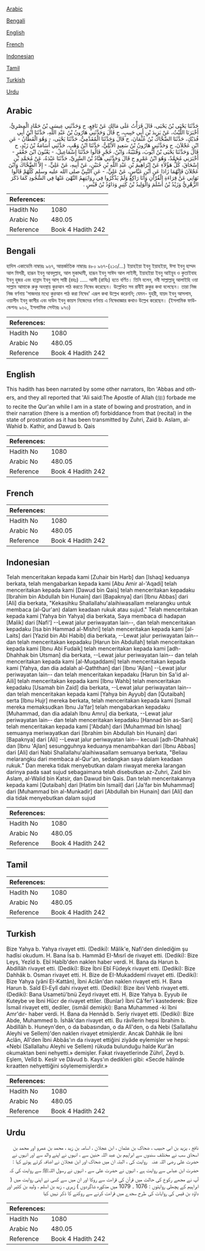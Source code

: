 [Arabic](#arabic)

[Bengali](#bengali)

[English](#english)

[French](#french)

[Indonesian](#indonesian)

[Tamil](#tamil)

[Turkish](#turkish)

[Urdu](#urdu)

## Arabic


<div dir="rtl" lang="ar" style={{fontSize:'larger',backgroundColor:'#f8f9fa',padding:20}}>
حَدَّثَنَا يَحْيَى بْنُ يَحْيَى، قَالَ قَرَأْتُ عَلَى مَالِكٍ عَنْ نَافِعٍ، ح وَحَدَّثَنِي عِيسَى بْنُ حَمَّادٍ الْمِصْرِيُّ، أَخْبَرَنَا اللَّيْثُ، عَنْ يَزِيدَ بْنِ أَبِي حَبِيبٍ، ح قَالَ وَحَدَّثَنِي هَارُونُ بْنُ عَبْدِ اللَّهِ، حَدَّثَنَا ابْنُ أَبِي فُدَيْكٍ، حَدَّثَنَا الضَّحَّاكُ بْنُ عُثْمَانَ، ح قَالَ وَحَدَّثَنَا الْمُقَدَّمِيُّ، حَدَّثَنَا يَحْيَى، - وَهُوَ الْقَطَّانُ - عَنِ ابْنِ عَجْلاَنَ، ح وَحَدَّثَنِي هَارُونُ بْنُ سَعِيدٍ الأَيْلِيُّ، حَدَّثَنَا ابْنُ وَهْبٍ، حَدَّثَنِي أُسَامَةُ بْنُ زَيْدٍ، ح قَالَ وَحَدَّثَنَا يَحْيَى بْنُ أَيُّوبَ، وَقُتَيْبَةُ، وَابْنُ، حُجْرٍ قَالُوا حَدَّثَنَا إِسْمَاعِيلُ، - يَعْنُونَ ابْنَ جَعْفَرٍ - أَخْبَرَنِي مُحَمَّدٌ، وَهُوَ ابْنُ عَمْرٍو ح قَالَ وَحَدَّثَنِي هَنَّادُ بْنُ السَّرِيِّ، حَدَّثَنَا عَبْدَةُ، عَنْ مُحَمَّدِ بْنِ إِسْحَاقَ، كُلُّ هَؤُلاَءِ عَنْ إِبْرَاهِيمَ بْنِ عَبْدِ اللَّهِ بْنِ حُنَيْنٍ، عَنْ أَبِيهِ، عَنْ عَلِيٍّ، - إِلاَّ الضَّحَّاكَ وَابْنَ عَجْلاَنَ فَإِنَّهُمَا زَادَا عَنِ ابْنِ عَبَّاسٍ، عَنْ عَلِيٍّ، - عَنِ النَّبِيِّ صلى الله عليه وسلم كُلُّهُمْ قَالُوا نَهَانِي عَنْ قِرَاءَةِ الْقُرْآنِ وَأَنَا رَاكِعٌ وَلَمْ يَذْكُرُوا فِي رِوَايَتِهِمُ النَّهْىَ عَنْهَا فِي السُّجُودِ كَمَا ذَكَرَ الزُّهْرِيُّ وَزَيْدُ بْنُ أَسْلَمَ وَالْوَلِيدُ بْنُ كَثِيرٍ وَدَاوُدُ بْنُ قَيْسٍ ‏.‏
</div>
<div style={{backgroundColor:'#f8f9fa',padding:20, marginBottom: 10}}><table> <thead> <tr> <th>References:</th> <th></th> </tr> </thead> <tbody><tr><td>Hadith No</td><td>1080</td></tr><tr><td>Arabic No</td><td>480.05</td></tr><tr><td>Reference</td><td>Book 4 Hadith 242</td></tr></tbody></table></div>

## Bengali


<div dir="ltr" lang="bn" style={{fontSize:'larger',backgroundColor:'#f8f9fa',padding:20}}>
হাদিস একাডেমি নাম্বারঃ ৯৬৭, আন্তর্জাতিক নাম্বারঃ ৪৮০ ৯৬৭-(২১৩/...) ইয়াহইয়া ইবনু ইয়াহইয়া, ঈসা ইবনু হাম্মদ আল মিসরী, হারূন ইবনু আবদুল্লাহ, আল মুকাদ্দামী, হারূন ইবনু সাঈদ আল লাইলী, ইয়াহইয়া ইবনু আইয়ুব ও কুতাইবাহ ইবনু হুজর এবং হান্নাদ ইবনু আস্ সারী (রহঃ) ..... আলী (রাযিঃ) হতে বর্ণিত। তিনি বলেন, নবী সাল্লাল্লাহু আলাইহি ওয়া সাল্লাম আমাকে রুকু অবস্থায় কুরআন পাঠ করতে নিষেধ করেছেন। উল্লেখিত সব রাবীই রুকুর কথা বলেছেন। তারা নিজ নিজ বর্ণনায় 'সাজদার মধ্যে কুরআন পাঠ করা নিষেধ' এরূপ কথা উল্লেখ করেননি; যেমন- যুহরী, যায়দ ইবনু আসলাম, ওয়ালীদ ইবনু কাসীর এবং দাউদ ইবনু কায়স নিজেদের বর্ণনায় এ নিষেধাজ্ঞার কথাও উল্লেখ করেছেন। (ইসলামিক ফাউন্ডেশনঃ ৯৬২, ইসলামিক সেন্টারঃ ৯৭৩)
</div>
<div style={{backgroundColor:'#f8f9fa',padding:20, marginBottom: 10}}><table> <thead> <tr> <th>References:</th> <th></th> </tr> </thead> <tbody><tr><td>Hadith No</td><td>1080</td></tr><tr><td>Arabic No</td><td>480.05</td></tr><tr><td>Reference</td><td>Book 4 Hadith 242</td></tr></tbody></table></div>

## English


<div dir="ltr" lang="en" style={{fontSize:'larger',backgroundColor:'#f8f9fa',padding:20}}>
This hadith has been narrated by some other narrators, Ibn 'Abbas and others, and they all reported that 'Ali said:The Apostle of Allah (ﷺ) forbade me to recite the Qur'an while I am in a state of bowing and prostration, and in their narration (there is a mention of) forbiddance from that (recital) in the state of prostration as it has been transmitted by Zuhri, Zaid b. Aslam, al-Wahid b. Kathir, and Dawud b. Qais
</div>
<div style={{backgroundColor:'#f8f9fa',padding:20, marginBottom: 10}}><table> <thead> <tr> <th>References:</th> <th></th> </tr> </thead> <tbody><tr><td>Hadith No</td><td>1080</td></tr><tr><td>Arabic No</td><td>480.05</td></tr><tr><td>Reference</td><td>Book 4 Hadith 242</td></tr></tbody></table></div>

## French


<div dir="ltr" lang="fr" style={{fontSize:'larger',backgroundColor:'#f8f9fa',padding:20}}>

</div>
<div style={{backgroundColor:'#f8f9fa',padding:20, marginBottom: 10}}><table> <thead> <tr> <th>References:</th> <th></th> </tr> </thead> <tbody><tr><td>Hadith No</td><td>1080</td></tr><tr><td>Arabic No</td><td>480.05</td></tr><tr><td>Reference</td><td>Book 4 Hadith 242</td></tr></tbody></table></div>

## Indonesian


<div dir="ltr" lang="id" style={{fontSize:'larger',backgroundColor:'#f8f9fa',padding:20}}>
Telah menceritakan kepada kami [Zuhair bin Harb] dan [Ishaq] keduanya berkata, telah mengabarkan kepada kami [Abu Amir al-'Aqadi] telah menceritakan kepada kami [Dawud bin Qais] telah menceritakan kepadaku [Ibrahim bin Abdullah bin Hunain] dari [Bapaknya] dari [Ibnu Abbas] dari [Ali] dia berkata, "Kekasihku Shallallahu'alaihiwasallam melarangku untuk membaca (al-Qur'an) dalam keadaan rukuk atau sujud." Telah menceritakan kepada kami [Yahya bin Yahya] dia berkata, Saya membaca di hadapan [Malik] dari [Nafi'] --Lewat jalur periwayatan lain--, dan telah menceritakan kepadaku [Isa bin Hammad al-Mishri] telah menceritakan kepada kami [al-Laits] dari [Yazid bin Abi Habib] dia berkata, --Lewat jalur periwayatan lain-- dan telah menceritakan kepadaku [Harun bin Abdullah] telah menceritakan kepada kami [Ibnu Abi Fudaik] telah menceritakan kepada kami [adh-Dhahhak bin Utsman] dia berkata, --Lewat jalur periwayatan lain-- dan telah menceritakan kepada kami [al-Muqaddami] telah menceritakan kepada kami [Yahya, dan dia adalah al-Qaththan] dari [Ibnu 'Ajlan] --Lewat jalur periwayatan lain-- dan telah menceritakan kepadaku [Harun bin Sa'id al-Aili] telah menceritakan kepada kami [Ibnu Wahb] telah menceritakan kepadaku [Usamah bin Zaid] dia berkata, --Lewat jalur periwayatan lain-- dan telah menceritakan kepada kami [Yahya bin Ayyub] dan [Qutaibah] serta [Ibnu Hujr] mereka berkata, telah menceritakan kepada kami [Ismail mereka memaksudkan Ibnu Ja'far] telah mengabarkan kepadaku [Muhammad, dan dia adalah Ibnu Amru] dia berkata, --Lewat jalur periwayatan lain-- dan telah menceritakan kepadaku [Hannad bin as-Sari] telah menceritakan kepada kami ['Abdah] dari [Muhammad bin Ishaq] semuanya meriwayatkan dari [Ibrahim bin Abdullah bin Hunain] dari [Bapaknya] dari [Ali] --Lewat jalur periwayatan lain-- kecuali [adh-Dhahhak] dan [Ibnu 'Ajlan] sesungguhnya keduanya menambahkan dari [Ibnu Abbas] dari [Ali] dari Nabi Shallallahu'alaihiwasallam semuanya berkata, "Beliau melarangku dari membaca al-Qur'an, sedangkan saya dalam keadaan rukuk." Dan mereka tidak menyebutkan dalam riwayat mereka larangan darinya pada saat sujud sebagaimana telah disebutkan az-Zuhri, Zaid bin Aslam, al-Walid bin Katsir, dan Dawud bin Qais. Dan telah menceritakannya kepada kami [Qutaibah] dari [Hatim bin Ismail] dari [Ja'far bin Muhammad] dari [Muhammad bin al-Munkadir] dari [Abdullah bin Hunain] dari [Ali] dan dia tidak menyebutkan dalam sujud
</div>
<div style={{backgroundColor:'#f8f9fa',padding:20, marginBottom: 10}}><table> <thead> <tr> <th>References:</th> <th></th> </tr> </thead> <tbody><tr><td>Hadith No</td><td>1080</td></tr><tr><td>Arabic No</td><td>480.05</td></tr><tr><td>Reference</td><td>Book 4 Hadith 242</td></tr></tbody></table></div>

## Tamil


<div dir="ltr" lang="ta" style={{fontSize:'larger',backgroundColor:'#f8f9fa',padding:20}}>

</div>
<div style={{backgroundColor:'#f8f9fa',padding:20, marginBottom: 10}}><table> <thead> <tr> <th>References:</th> <th></th> </tr> </thead> <tbody><tr><td>Hadith No</td><td>1080</td></tr><tr><td>Arabic No</td><td>480.05</td></tr><tr><td>Reference</td><td>Book 4 Hadith 242</td></tr></tbody></table></div>

## Turkish


<div dir="ltr" lang="tr" style={{fontSize:'larger',backgroundColor:'#f8f9fa',padding:20}}>
Bize Yahya b. Yahya rivayet etti. (Dediki): Mâlik'e, Nafi'den dinlediğim şu hadîsi okudum. H. Bana İsa b. Hammâd EI-Mısrî de rivayet etti. (Dediki): Bize Leys, Yezîd b. Ebî Habîb'den naklen haber verdi. H. Bana da Harun b. Abdillâh rivayet etti. (Dediki): Bize İbni Ebî Füdeyk rivayet etti. (Dediki): Bize Dahhâk b. Osman rivayet etti. H. Bize de EI-Mukaddemî rivayet etti. (Dediki): Bize Yahya (yâni El-Kattân), İbni Aclân'dan naklen rivayet etti. H. Bana Harun b. Saîd El-Eylî dahi rivayet etti. (Dediki): Bize ibni Vehb rivayet etti. (Dediki): Bana Usametü'bnü Zeyd rivayet etti. H. Bize Yahya b. Eyyub ile Kuteybe ve İbni Hücr de rivayet ettiler. (Bunlar) İbni Câ'fer'i kastederek: Bize İsmail rivayet etti, dediler, (ismâil demişki): Bana Muhammed -ki îbni Amr'dır- haber verdi. H. Bana da Hennâd b. Seriy rivayet etti. (Dediki): Bize Abde, Muhammed b. İshâk'dan rivayet etti. Bu râvîlerin hepsi İbrahim b. Abdillâh b. Huneyn'den, o da babasından, o da Alî'den, o da Nebi (Sallallahu Aleyhi ve Sellem)'den naklen rivayet etmişlerdir. Ancak Dahhâk ile İbni Aclân, Alî'den İbni Abbâs'ın da rivayet ettiğini ziyâde eylemişler ve hepsi: «Nebi (Sallallahu Aleyhi ve Sellem) rükuda bulunduğu halde Kur'ân okumaktan beni nehyetti.» demişler. Fakat rivayetlerinde Zührî, Zeyd b. Eşlem, Velîd b. Kesîr ve Dâvud b. Kays'ın dedikleri gibi: «Secde hâlinde kıraatten nehyettiğini söylememişlerdir.»
</div>
<div style={{backgroundColor:'#f8f9fa',padding:20, marginBottom: 10}}><table> <thead> <tr> <th>References:</th> <th></th> </tr> </thead> <tbody><tr><td>Hadith No</td><td>1080</td></tr><tr><td>Arabic No</td><td>480.05</td></tr><tr><td>Reference</td><td>Book 4 Hadith 242</td></tr></tbody></table></div>

## Urdu


<div dir="rtl" lang="ur" style={{fontSize:'larger',backgroundColor:'#f8f9fa',padding:20}}>
نافع ، یزید بن ابی حبیب ، ضحاک بن عثمان ، ابن عجلان ، اسامہ بن زید ، محمد بن عمرو اور محمد بن اسحاق سب نے مختلف سندوں سے ابراہیم بن عبد اللہ حنین سے ، انہوں نے اپنے والد سے اور انہوں نے حضرت علی ‌رضی ‌اللہ ‌عنہ ‌ ‌ روایت کی ، البتہ ان میں ضحاک اور ابن عجلان نے اضافہ کرتے ہوئے کہا : حضرت ابن عباس سے روایت ہے ، انہوں نے حضرت علی سے ، انہوں نے رسول اللہﷺ سے روایت کی کہ آپ نے مجھے رکوع کی حالت میں قرآن کی قراءت سے روکا اور ان میں سے کسی نے اپنی روایت میں ( ابراہیم کے پچھلی روایتوں : 1076 ۔ 1079 میں مذکورہ شاگردوں ) زہری ، زید بن اسلم ، ولید بن کثیر اور داؤد بن قیس کی روایات کی طرح سجدے میں قراءت کرنے سے روکنے کا ذکر نہیں کیا
</div>
<div style={{backgroundColor:'#f8f9fa',padding:20, marginBottom: 10}}><table> <thead> <tr> <th>References:</th> <th></th> </tr> </thead> <tbody><tr><td>Hadith No</td><td>1080</td></tr><tr><td>Arabic No</td><td>480.05</td></tr><tr><td>Reference</td><td>Book 4 Hadith 242</td></tr></tbody></table></div>
